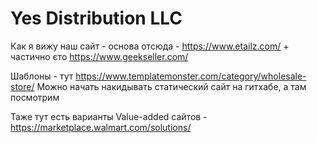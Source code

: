 # Yes Distribution LLC 






Как я вижу наш сайт - основа отсюда -  https://www.etailz.com/  + частично єто https://www.geekseller.com/

Шаблоны - тут https://www.templatemonster.com/category/wholesale-store/
Можно начать накидывать статический сайт на гитхабе, а там посмотрим

Таже тут есть варианты Value-added сайтов - https://marketplace.walmart.com/solutions/
